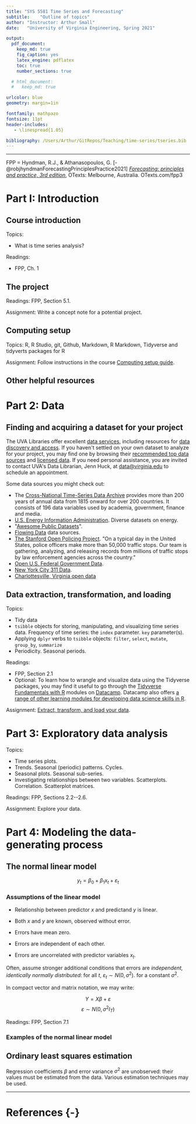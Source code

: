 ```yaml
---
title: "SYS 5581 Time Series and Forecasting"
subtitle:    "Outline of topics"
author: "Instructor: Arthur Small"
date:   "University of Virginia Engineering, Spring 2021"

output: 
  pdf_document:
    keep_md: true
    fig_caption: yes
    latex_engine: pdflatex
    toc: true
    number_sections: true

  # html_document:
  #   keep_md: true

urlcolor: blue
geometry: margin=1in

fontfamily: mathpazo
fontsize: 11pt
header-includes:
   - \linespread{1.05}

bibliography: /Users/Arthur/GitRepos/Teaching/time-series/tseries.bib
---
```




----

FPP = Hyndman, R.J., & Athanasopoulos, G. [-@robjhyndmanForecastingPrinciplesPractice2021] [*Forecasting: principles and practice, 3rd edition*](https://otexts.com/fpp3/), OTexts: Melbourne, Australia. OTexts.com/fpp3

# Part I: Introduction

## Course introduction

Topics:

* What is time series analysis?

Readings: 

* FPP, Ch. 1


## The project

Readings: FPP, Section 5.1.

Assignment: Write a concept note for a potential project.

## Computing setup

Topics: R, R Studio, git, Github, Markdown, R Markdown, Tidyverse and tidyverts packages for R

Assignment: Follow instructions in the course [Computing setup guide](https://github.com/uva-eng-time-series-sp21/sys5581-course-materials/blob/master/computing_setup_guide.pdf).

## Other helpful resources


# Part 2: Data

## Finding and acquiring a dataset for your project

The UVA Libraries offer excellent [data services](https://www.library.virginia.edu/services), including resources for [data discovery and access](https://data.library.virginia.edu/datasources/). If you haven't settled on your own dataset to analyze for your project, you may find one by browsing their [recommended top data sources](https://data.library.virginia.edu/datasources/find-data/) and [licensed data](https://data.library.virginia.edu/datasources/licensed/). If you need personal assistance, you are invited to contact UVA's Data Librarian, Jenn Huck, at data@virginia.edu to schedule an appointment. 

Some data sources you might check out:

* The [Cross-National Time-Series Data Archive](https://data.library.virginia.edu/datasources/licensed/cnts/) provides more than 200 years of annual data from 1815 onward for over 200 countries. It consists of 196 data variables used by academia, government, finance and media.
* [U.S. Energy Information Administration](https://www.eia.gov/tools/). Diverse datasets on energy.
* "[Awesome Public Datasets](https://github.com/awesomedata/awesome-public-datasets)".
* [Flowing Data](https://flowingdata.com/category/statistics/data-sources/) data sources.
* [The Stanford Open Policing Project](https://openpolicing.stanford.edu/). "On a typical day in the United States, police officers make more than 50,000 traffic stops. Our team is gathering, analyzing, and releasing records from millions of traffic stops by law enforcement agencies across the country."
* [Open U.S. Federal Government Data](https://www.data.gov/opendata/).
* [New York City 311 Data](https://portal.311.nyc.gov/article/?kanumber=KA-02893).
* [Charlottesville, Virginia open data](https://opendata.charlottesville.org/)


## Data extraction, transformation, and loading

Topics:

* Tidy data
* `tsibble` objects for storing, manipulating, and visualizing time series data. Frequency of time series: the `index` parameter. `key` parameter(s).
* Applying `dplyr` verbs to `tsibble` objects: `filter`, `select`, `mutate`, `group_by`, `summarize`
* Periodicity. Seasonal periods.


Readings:

* FPP, Section 2.1
* Optional: To learn how to wrangle and visualize data using the Tidyverse packages, you may find it useful to go through the [Tidyverse Fundamentals with R](https://learn.datacamp.com/skill-tracks/tidyverse-fundamentals) modules on [Datacamp](https://learn.datacamp.com/). Datacamp also offers [a range of other learning modules for developing data science skills in R](https://learn.datacamp.com/career-tracks/data-scientist-with-r). 

Assignment: [Extract, transform, and load your data](https://github.com/uva-eng-time-series-sp21/sys5581-course-materials/blob/master/assignments/assignment_data_etl.pdf).

# Part 3: Exploratory data analysis

Topics:

* Time series plots.
* Trends. Seasonal (periodic) patterns. Cycles.
* Seasonal plots. Seasonal sub-series.
* Investigating relationships between two variables. Scatterplots. Correlation. Scatterplot matrices.

Readings: FPP, Sections 2.2--2.6. 

Assignment: Explore your data.


# Part 4: Modeling the data-generating process

## The normal linear model

$$ y_t = \beta_0 + \beta_1 x_t + \varepsilon_t $$

### Assumptions of the linear model

* Relationship between predictor $x$ and predictand $y$ is linear.
* Both $x$ and $y$ are known, observed without error.

* Errors have mean zero.
* Errors are independent of each other.  
* Errors are uncorrelated with predictor variables $x_t$.

Often, assume stronger additional conditions that errors are *independent, identically normally distributed*: for all $t$, $\varepsilon_t \sim N(0, \sigma^2)$. for a constant $\sigma^2$.

In compact vector and matrix notation, we may write: 

$$ Y = X \beta + \varepsilon $$ 
$$\varepsilon \sim N(0, \sigma^2 I_T) $$


Readings: FPP, Section 7.1

### Examples of the normal linear model


## Ordinary least squares estimation

Regression coefficients $\beta$ and error variance $\sigma^2$ are unobserved: their values must be estimated from the data. Various estimation techniques may be used.





----
# References {-}

